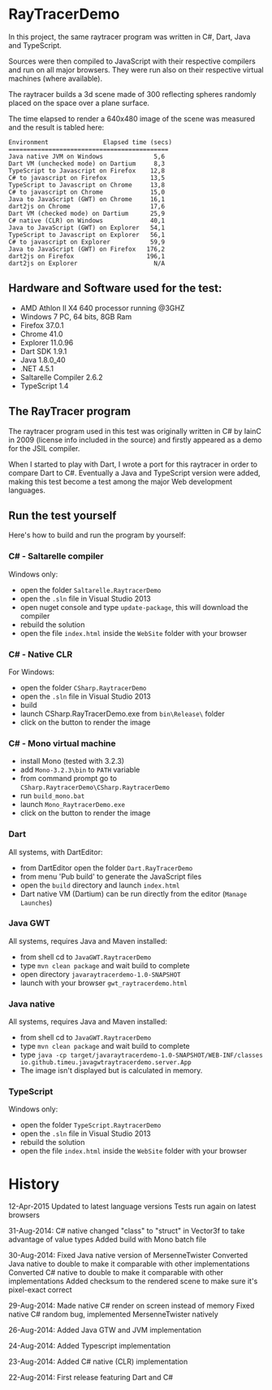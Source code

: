 # RayTracerDemo

In this project, the same raytracer program was written in C#, Dart, Java and TypeScript.

Sources were then compiled to JavaScript with their respective compilers and run on all major browsers. 
They were run also on their respective virtual machines (where available).

The raytracer builds a 3d scene made of 300 reflecting spheres randomly placed on the space over a plane surface.

The time elapsed to render a 640x480 image of the scene was measured and the result is tabled here: 

```
Environment               Elapsed time (secs) 
============================================
Java native JVM on Windows              5,6
Dart VM (unchecked mode) on Dartium     8,3
TypeScript to Javascript on Firefox    12,8
C# to javascript on Firefox            13,5
TypeScript to Javascript on Chrome     13,8
C# to javascript on Chrome             15,0
Java to JavaScript (GWT) on Chrome     16,1
dart2js on Chrome                      17,6
Dart VM (checked mode) on Dartium      25,9
C# native (CLR) on Windows             40,1
Java to JavaScript (GWT) on Explorer   54,1
TypeScript to Javascript on Explorer   56,1
C# to javascript on Explorer           59,9
Java to JavaScript (GWT) on Firefox   176,2
dart2js on Firefox                    196,1
dart2js on Explorer                     N/A
```

## Hardware and Software used for the test:

* AMD Athlon II X4 640 processor running @3GHZ
* Windows 7 PC, 64 bits, 8GB Ram
* Firefox 37.0.1
* Chrome 41.0
* Explorer 11.0.96
* Dart SDK 1.9.1
* Java 1.8.0_40
* .NET 4.5.1
* Saltarelle Compiler 2.6.2
* TypeScript 1.4

## The RayTracer program

The raytracer program used in this test was originally written in C# by IainC in 2009 (license info included in the source) 
and firstly appeared as a demo for the JSIL compiler. 

When I started to play with Dart, I wrote a port for this raytracer in order to compare Dart to C#. Eventually a Java and TypeScript 
version were added, making this test become a test among the major Web development languages.

## Run the test yourself

Here's how to build and run the program by yourself:

### C# - Saltarelle compiler

Windows only:

* open the folder `Saltarelle.RaytracerDemo`
* open the `.sln` file in Visual Studio 2013
* open nuget console and type `update-package`, this will download the compiler
* rebuild the solution
* open the file `index.html` inside the `WebSite` folder with your browser

### C# - Native CLR

For Windows:

* open the folder `CSharp.RaytracerDemo`
* open the `.sln` file in Visual Studio 2013
* build 
* launch CSharp.RayTracerDemo.exe from `bin\Release\` folder
* click on the button to render the image

### C# - Mono virtual machine

* install Mono (tested with 3.2.3)
* add `Mono-3.2.3\bin` to `PATH` variable 
* from command prompt go to `CSharp.RaytracerDemo\CSharp.RaytracerDemo`
* run `build_mono.bat`
* launch `Mono_RaytracerDemo.exe`
* click on the button to render the image

### Dart

All systems, with DartEditor:

* from DartEditor open the folder `Dart.RayTracerDemo`
* from menu 'Pub build' to generate the JavaScript files
* open the `build` directory and launch `index.html`
* Dart native VM (Dartium) can be run directly from the editor (`Manage Launches`)

### Java GWT

All systems, requires Java and Maven installed:

* from shell cd to `JavaGWT.RaytracerDemo`
* type `mvn clean package` and wait build to complete
* open directory `javaraytracerdemo-1.0-SNAPSHOT`
* launch with your browser `gwt_raytracerdemo.html`   

### Java native

All systems, requires Java and Maven installed:

* from shell cd to `JavaGWT.RaytracerDemo`
* type `mvn clean package` and wait build to complete
* type `java -cp target/javaraytracerdemo-1.0-SNAPSHOT/WEB-INF/classes io.github.timeu.javagwtraytracerdemo.server.App`
* The image isn't displayed but is calculated in memory.

### TypeScript

Windows only:

* open the folder `TypeScript.RaytracerDemo`
* open the `.sln` file in Visual Studio 2013
* rebuild the solution
* open the file `index.html` inside the `WebSite` folder with your browser

# History

12-Apr-2015
  Updated to latest language versions
  Tests run again on latest browsers    

31-Aug-2014:
  C# native changed "class" to "struct" in Vector3f to take advantage of value types
  Added build with Mono batch file  

30-Aug-2014:
  Fixed Java native version of MersenneTwister 
  Converted Java native to double to make it comparable with other implementations
  Converted C# native to double to make it comparable with other implementations
  Added checksum to the rendered scene to make sure it's pixel-exact correct

29-Aug-2014:
  Made native C# render on screen instead of memory
  Fixed native C# random bug, implemented MersenneTwister natively
    
26-Aug-2014:
  Added Java GTW and JVM implementation
  
24-Aug-2014:
  Added Typescript implementation
  
23-Aug-2014:
  Added C# native (CLR) implementation
   
22-Aug-2014: 
  First release featuring Dart and C#